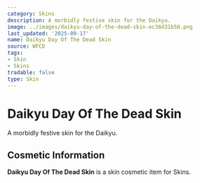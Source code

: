 ```yaml
---
category: Skins
description: A morbidly festive skin for the Daikyu.
image: ../images/daikyu-day-of-the-dead-skin-ec36d31b50.png
last_updated: '2025-09-17'
name: Daikyu Day Of The Dead Skin
source: WFCD
tags:
- Skin
- Skins
tradable: false
type: Skin
---
```


# Daikyu Day Of The Dead Skin

A morbidly festive skin for the Daikyu.

## Cosmetic Information

**Daikyu Day Of The Dead Skin** is a skin cosmetic item for Skins.


